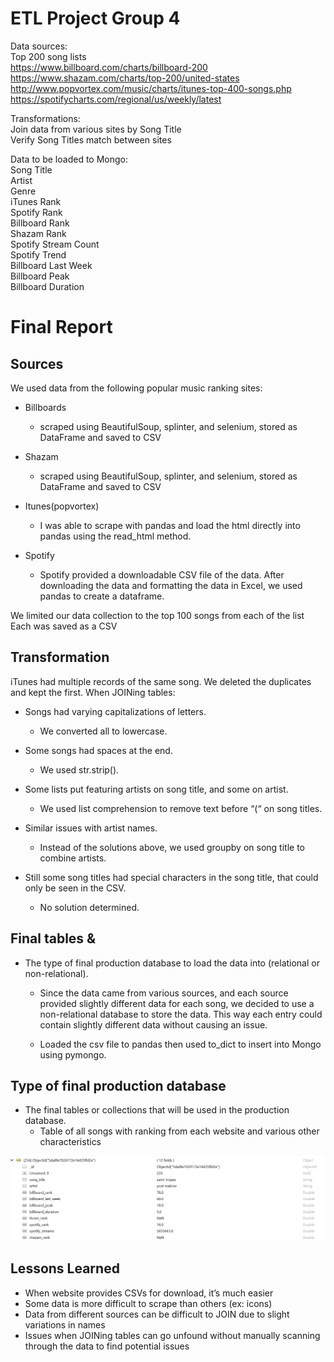 # ETL Project Group 4

Data sources:  
Top 200 song lists  
https://www.billboard.com/charts/billboard-200  
https://www.shazam.com/charts/top-200/united-states  
http://www.popvortex.com/music/charts/itunes-top-400-songs.php  
https://spotifycharts.com/regional/us/weekly/latest  

Transformations:  
Join data from various sites by Song Title  
Verify Song Titles match between sites  

Data to be loaded to Mongo:  
Song Title  
Artist  
Genre  
iTunes Rank  
Spotify Rank  
Billboard Rank  
Shazam Rank  
Spotify Stream Count  
Spotify Trend  
Billboard Last Week  
Billboard Peak  
Billboard Duration 

# Final Report

## Sources
We used data from the following popular music ranking sites:

* Billboards
    * scraped using BeautifulSoup, splinter, and selenium, stored as DataFrame and saved to CSV

* Shazam
    * scraped using BeautifulSoup, splinter, and selenium, stored as DataFrame and saved to CSV

* Itunes(popvortex)
    * I was able to scrape with pandas and load the html directly into pandas using the read_html method.

* Spotify 
    * Spotify provided a downloadable CSV file of the data. After downloading the data and formatting the data in Excel, we used pandas to create a dataframe.

We limited our data collection to the top 100 songs from each of the list
Each was saved as a CSV

## Transformation
iTunes had multiple records of the same song. We deleted the duplicates and kept the first.
When JOINing tables:

* Songs had varying capitalizations of letters. 
    * We converted all to lowercase.

* Some songs had spaces at the end. 
    * We used str.strip().

* Some lists put featuring artists on song title, and some on artist.
    * We used list comprehension to remove text before “(“ on song titles.

* Similar issues with artist names.
    * Instead of the solutions above, we used groupby on song title to combine artists.

* Still some song titles had special characters in the song title, that could only be seen in the CSV. 
    * No solution determined.

## Final tables & 
* The type of final production database to load the data into (relational or non-relational).

    * Since the data came from various sources, and each source provided slightly different data for each song, we decided to use a non-relational database to store the data.  This way each entry could contain slightly different data without causing an issue.

    * Loaded the csv file to pandas then used to_dict to insert into Mongo using pymongo.

## Type of final production database

* The final tables or collections that will be used in the production database.
    * Table of all songs with ranking from each website and various other characteristics

![Table Example](/mongotable.png)


## Lessons Learned

* When website provides CSVs for download, it’s much easier
* Some data is more difficult to scrape than others (ex: icons)
* Data from different sources can be difficult to JOIN due to slight variations in names
* Issues when JOINing tables can go unfound without manually scanning through the data to find potential issues

